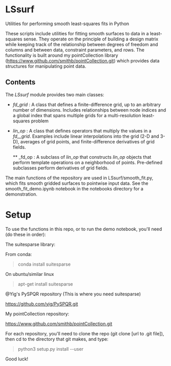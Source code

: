 # LSsurf
Utilities for performing smooth least-squares fits in Python

These scripts include utilities for fitting smooth surfaces to data in a least-squares sense.  They operate on the principle of building a design matrix while keeping track of the relationship between degrees of freedom and columns and between data, constraint parameters, and rows.  The functionality is built around my pointCollection library (https://www.github.com/smithb/pointCollection.git) which provides data structures for manipulating point data.

## Contents

The _LSsurf_ module provides two main classes:

* _fd_grid_ :
  A class that defines a finite-difference grid, up to an arbitrary number of dimensions.  Includes relationships between node indices and a global index that spans multiple grids for a multi-resolution least-squares problem
* _lin\_op_ :
  A class that defines operators that multiply the values in a _fd__grid_.  Examples include linear interpolations into the grid (2-D and 3-D), averages of grid points, and finite-difference derivatives of grid fields.

  ** _fd\_op : A subclass of _lin\_op_ that constructs _lin\_op_ objects that perform template operations on a neighborhood of points.  Pre-defined subclasses perform derivatives of grid fields.

The main functions of the repository are used in LSsurf/smooth_fit.py, which fits smooth gridded surfaces to pointwise input data.  See the smooth_fit_demo.ipynb notebook in the notebooks directory for a demonstration.
  
# Setup

To use the functions in this repo, or to run the demo notebook, you'll need (do these in order):

The suitesparse library:

From conda:

> conda install suitesparse

On ubuntu/similar linux

> apt-get install suitesparse

@Yig's PySPQR repository (This is where you need suitesparse)

https://github.com/yig/PySPQR.git

My pointCollection repository:

https://www.github.com/smithb/pointCollection.git

For each repository, you'll need to clone the repo (git clone [url to .git file]), then cd to the 
directory that git makes, and type:

> python3 setup.py install --user 

Good luck!
